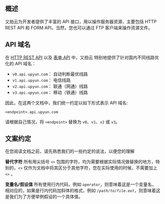 ## 概述

又拍云为开发者提供了丰富的 API 接口，用以操作服务器资源，主要包括 HTTP REST API 和 FORM API。当然，您也可以通过 FTP 客户端来操作资源文件。

## API 域名

在 [HTTP REST API](/api/rest_api/) 以及 [表单 API](/api/form_api/) 中，又拍云 特别地提供了针对国内不同线路优化的 API 域名：

* `v0.api.upyun.com`： 自动判断最优线路
* `v1.api.upyun.com`： 电信线路
* `v2.api.upyun.com`： 联通（网通）线路
* `v3.api.upyun.com`： 移动（铁通）线路

因此，在这两个文档中，我们统一约定以如下形式表示 API 域名:

```
<endpoint>.api.upyun.com
```

请根据自己情况，将 `<endpoint>` 替换为 `v0`、`v1`、`v2` 或 `v3`。



## 文案约定

在您阅读文档之前，请先熟悉我们的一些约定的说法，以便您的理解

**替代字符**
所有用尖括号 `<>` 包围的字符，均为需要根据实际情况做替换的地方，特别的，`<>` 仅作为文档中将其区分于其他字符，您在实际使用的时候，不需要加上 `<>`
。

**变量名/假设值**
所有使用行内代码，例如 `operator`，则意味着这是一个变量名，相对应的，如果是行内代码加斜体的格式，例如 *`/path/to/file.ext`*，则意味着这是我们为了方便举例假设的一个具体值。
